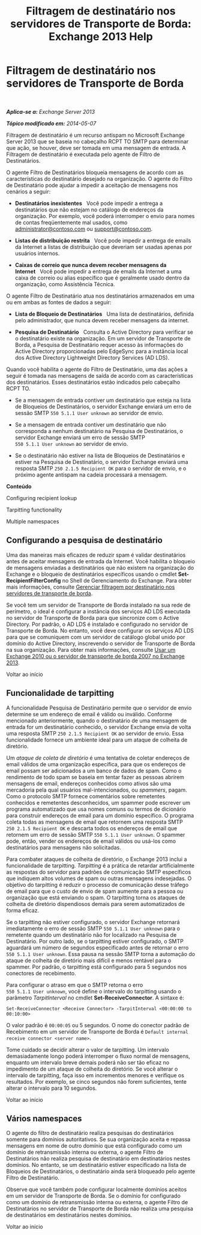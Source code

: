 ﻿---
title: 'Filtragem de destinatário nos servidores de Transporte de Borda: Exchange 2013 Help'
TOCTitle: Filtragem de destinatário nos servidores de Transporte de Borda
ms:assetid: 994eefd9-3903-41e6-a882-1e333d6d2d18
ms:mtpsurl: https://technet.microsoft.com/pt-br/library/Bb123891(v=EXCHG.150)
ms:contentKeyID: 50486243
ms.date: 05/22/2018
mtps_version: v=EXCHG.150
ms.translationtype: MT
---

# Filtragem de destinatário nos servidores de Transporte de Borda

 

_**Aplica-se a:** Exchange Server 2013_

_**Tópico modificado em:** 2014-05-07_

Filtragem de destinatário é um recurso antispam no Microsoft Exchange Server 2013 que se baseia no cabeçalho RCPT TO SMTP para determinar que ação, se houver, deve ser tomada em uma mensagem de entrada. A Filtragem de destinatário é executada pelo agente de Filtro de Destinatários.

O agente Filtro de Destinatários bloqueia mensagens de acordo com as características do destinatário desejado na organização. O agente do Filtro de Destinatário pode ajudar a impedir a aceitação de mensagens nos cenários a seguir:

  - **Destinatários inexistentes**   Você pode impedir a entrega a destinatários que não estejam no catálogo de endereços da organização. Por exemplo, você poderá interromper o envio para nomes de contas freqüentemente mal usados, como administrator@contoso.com ou support@contoso.com.

  - **Listas de distribuição restrita**   Você pode impedir a entrega de emails da Internet a listas de distribuição que deveriam ser usadas apenas por usuários internos.

  - **Caixas de correio que nunca devem receber mensagens da Internet**   Você pode impedir a entrega de emails da Internet a uma caixa de correio ou alias específico que é geralmente usado dentro da organização, como Assistência Técnica.

O agente Filtro de Destinatário atua nos destinatários armazenados em uma ou em ambas as fontes de dados a seguir:

  - **Lista de Bloqueio de Destinatários**   Uma lista de destinatários, definida pelo administrador, que nunca devem receber mensagens da internet.

  - **Pesquisa de Destinatário**   Consulta o Active Directory para verificar se o destinatário existe na organização. Em um servidor de Transporte de Borda, a Pesquisa de Destinatário requer acesso às informações do Active Directory proporcionadas pelo EdgeSync para a instância local dos Active Directory Lightweight Directory Services (AD LDS).

Quando você habilita o agente do Filtro de Destinatário, uma das ações a seguir é tomada nas mensagens de saída de acordo com as características dos destinatários. Esses destinatários estão indicados pelo cabeçalho RCPT TO.

  - Se a mensagem de entrada contiver um destinatário que esteja na lista de Bloqueios de Destinatários, o servidor Exchange enviará um erro de sessão SMTP `550 5.1.1 User unknown` ao servidor de envio.

  - Se a mensagem de entrada contiver um destinatário que não corresponda a nenhum destinatário na Pesquisa de Destinatários, o servidor Exchange enviará um erro de sessão SMTP `550 5.1.1 User unknown` ao servidor de envio.

  - Se o destinatário não estiver na lista de Bloqueios de Destinatários e estiver na Pesquisa de Destinatário, o servidor Exchange enviará uma resposta SMTP `250 2.1.5 Recipient OK` para o servidor de envio, e o próximo agente antispam na cadeia processará a mensagem.

**Conteúdo**

Configuring recipient lookup

Tarpitting functionality

Multiple namespaces

## Configurando a pesquisa de destinatário

Uma das maneiras mais eficazes de reduzir spam é validar destinatários antes de aceitar mensagens de entrada da Internet. Você habilita o bloqueio de mensagens enviadas a destinatários que não existem na organização do Exchange e o bloqueio de destinatários específicos usando o cmdlet **Set-RecipientFilterConfig** no Shell de Gerenciamento do Exchange. Para obter mais informações, consulte [Gerenciar filtragem por destinatário nos servidores de transporte de borda](manage-recipient-filtering-on-edge-transport-servers-exchange-2013-help.md).

Se você tem um servidor de Transporte de Borda instalado na sua rede de perímetro, o ideal é configurar a instância dos serviços AD LDS executada no servidor de Transporte de Borda para que sincronize com o Active Directory. Por padrão, o AD LDS é instalado e configurado no servidor de Transporte de Borda. No entanto, você deve configurar os serviços AD LDS para que se comuniquem com um servidor de catálogo global unido por domínio do Active Directory, inscrevendo o servidor de Transporte de Borda na sua organização. Para obter mais informações, consulte [Usar um Exchange 2010 ou o servidor de transporte de borda 2007 no Exchange 2013](use-an-exchange-2010-or-2007-edge-transport-server-in-exchange-2013-exchange-2013-help.md).

Voltar ao início

## Funcionalidade de tarpitting

A funcionalidade Pesquisa de Destinatário permite que o servidor de envio determine se um endereço de email é válido ou inválido. Conforme mencionado anteriormente, quando o destinatário de uma mensagem de entrada for um destinatário conhecido, o servidor Exchange envia de volta uma resposta SMTP `250 2.1.5 Recipient OK` ao servidor de envio. Essa funcionalidade fornece um ambiente ideal para um ataque de colheita de diretório.

Um *ataque de coleta de diretório* é uma tentativa de coletar endereços de email válidos de uma organização específica, para que os endereços de email possam ser adicionados a um banco de dados de spam. Como o rendimento de todo spam se baseia em tentar fazer as pessoas abrirem mensagens de email, endereços conhecidos como ativos são uma mercadoria pela qual usuários mal-intencionados, ou *spammers*, pagam. Como o protocolo SMTP fornece comentários sobre remetentes conhecidos e remetentes desconhecidos, um spammer pode escrever um programa automatizado que usa nomes comuns ou termos de dicionário para construir endereços de email para um domínio específico. O programa coleta todas as mensagens de email que retornem uma resposta SMTP `250 2.1.5 Recipient OK` e descarta todos os endereços de email que retornem um erro de sessão SMTP `550 5.1.1 User unknown`. O spammer pode, então, vender os endereços de email válidos ou usá-los como destinatários para mensagens não solicitadas.

Para combater ataques de colheita de diretório, o Exchange 2013 inclui a funcionalidade de tarpitting. *Tarpitting* é a prática de retardar artificialmente as respostas do servidor para padrões de comunicação SMTP específicos que indiquem altos volumes de spam ou outras mensagens indesejadas. O objetivo do tarpitting é reduzir o processo de comunicação desse tráfego de email para que o custo de envio de spam aumente para a pessoa ou organização que está enviando o spam. O tarpitting torna os ataques de colheita de diretório dispendiosos demais para serem automatizados de forma eficaz.

Se o tarpitting não estiver configurado, o servidor Exchange retornará imediatamente o erro de sessão SMTP `550 5.1.1 User unknown` para o remetente quando um destinatário não for localizado na Pesquisa de Destinatário. Por outro lado, se o tarpitting estiver configurado, o SMTP aguardará um número de segundos especificado antes de retornar o erro `550 5.1.1 User unknown`. Essa pausa na sessão SMTP torna a automação do ataque de colheita de diretório mais difícil e menos rentável para o spammer. Por padrão, o tarpitting está configurado para 5 segundos nos conectores de recebimento.

Para configurar o atraso em que o SMTP retorna o erro `550 5.1.1 User unknown`, você define o intervalo do tarpitting usando o parâmetro *TarpitInterval* no cmdlet **Set-ReceiveConnector**. A sintaxe é:

    Set-ReceiveConnector <Receive Connector> -TarpitInterval <00:00:00 to 00:10:00>

O valor padrão é `00:00:05` ou 5 segundos. O nome do conector padrão de Recebimento em um servidor de Transporte de Borda é `Default internal receive connector <server name>`.

Tome cuidado se decidir alterar o valor de tarpitting. Um intervalo demasiadamente longo poderá interromper o fluxo normal de mensagens, enquanto um intervalo breve demais poderá não ser tão eficaz no impedimento de um ataque de colheita do diretório. Se você alterar o intervalo de tarpitting, faça isso em incrementos menores e verifique os resultados. Por exemplo, se cinco segundos não forem suficientes, tente alterar o intervalo para 10 segundos.

Voltar ao início

## Vários namespaces

O agente do filtro de destinatário realiza pesquisas do destinatários somente para domínios autoritativos. Se sua organização aceita e repassa mensagens em nome de outro domínio que está configurado como um domínio de retransmissão interna ou externa, o agente Filtro de Destinatários não realiza pesquisa de destinatário em destinatários nestes domínios. No entanto, se um destinatário estiver especificado na lista de Bloqueios de Destinatários, o destinatário ainda será bloqueado pelo agente Filtro de Destinatário.

Observe que você também pode configurar localmente domínios aceitos em um servidor de Transporte de Borda. Se o domínio for configurado como um domínio de retransmissão interna ou externa, o agente Filtro de Destinatários no servidor de Transporte de Borda não realiza uma pesquisa de destinatários em destinatários nestes domínios.

Voltar ao início

